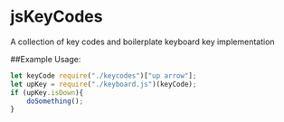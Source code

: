 # jsKeyCodes
A collection of key codes and boilerplate keyboard key implementation

##Example Usage:
```javascript
let keyCode require("./keycodes")["up arrow"];
let upKey = require("./keyboard.js")(keyCode);
if (upKey.isDown){
    doSomething();
}
```

